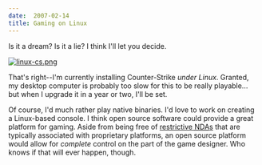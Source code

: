 ```yaml
---
date:  2007-02-14
title: Gaming on Linux
---
```

Is it a dream?  Is it a lie?  I think I'll let you decide.

<a href="http://threebrothers.org/brendan/blog/wp-content/uploads/2007/02/linux-cs.png"><img id="image43" src="http://threebrothers.org/brendan/blog/wp-content/uploads/2007/02/linux-cs.thumbnail.png" alt="linux-cs.png" /></a>

That's right--I'm currently installing Counter-Strike <em>under Linux</em>.  Granted, my desktop computer is probably too slow for this to be really playable... but when I upgrade it in a year or two, I'll be set.

Of course, I'd much rather play native binaries.  I'd love to work on creating a Linux-based console.  I think open source software could provide a great platform for gaming.   Aside from being free of <a href="http://www.xbox.com/en-US/dev/tools.htm">restrictive <acronym title="Non-Disclosure Agreement">NDA</acronym>s</a> that are typically associated with proprietary platforms, an open source platform would allow for <em>complete</em> control on the part of the game designer.  Who knows if that will ever happen, though.

